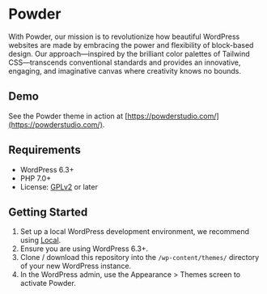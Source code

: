 # Powder

With Powder, our mission is to revolutionize how beautiful WordPress websites are made by embracing the power and flexibility of block-based design. Our approach—inspired by the brilliant color palettes of Tailwind CSS—transcends conventional standards and provides an innovative, engaging, and imaginative canvas where creativity knows no bounds.

## Demo

See the Powder theme in action at [https://powderstudio.com/](https://powderstudio.com/).

## Requirements

- WordPress 6.3+
- PHP 7.0+
- License: [GPLv2](http://www.gnu.org/licenses/gpl-2.0.html) or later

## Getting Started

1. Set up a local WordPress development environment, we recommend using [Local](https://localwp.com/).
2. Ensure you are using WordPress 6.3+.
3. Clone / download this repository into the `/wp-content/themes/` directory of your new WordPress instance.
4. In the WordPress admin, use the Appearance > Themes screen to activate Powder.
